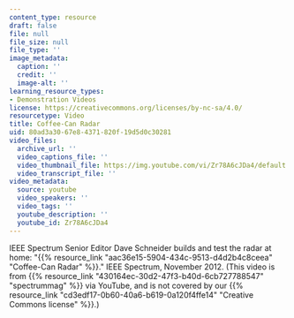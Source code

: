 ```yaml
---
content_type: resource
draft: false
file: null
file_size: null
file_type: ''
image_metadata:
  caption: ''
  credit: ''
  image-alt: ''
learning_resource_types:
- Demonstration Videos
license: https://creativecommons.org/licenses/by-nc-sa/4.0/
resourcetype: Video
title: Coffee-Can Radar
uid: 80ad3a30-67e8-4371-820f-19d5d0c30281
video_files:
  archive_url: ''
  video_captions_file: ''
  video_thumbnail_file: https://img.youtube.com/vi/Zr78A6cJDa4/default.jpg
  video_transcript_file: ''
video_metadata:
  source: youtube
  video_speakers: ''
  video_tags: ''
  youtube_description: ''
  youtube_id: Zr78A6cJDa4
---
```

IEEE Spectrum Senior Editor Dave Schneider builds and test the radar at home: "{{% resource_link "aac36e15-5904-434c-9513-d4d2b4c8ceea" "Coffee-Can Radar" %}}." IEEE Spectrum, November 2012. (This video is from {{% resource_link "430164ec-30d2-47f3-b40d-6cb727788547" "spectrummag" %}} via YouTube, and is not covered by our {{% resource_link "cd3edf17-0b60-40a6-b619-0a120f4ffe14" "Creative Commons license" %}}.)